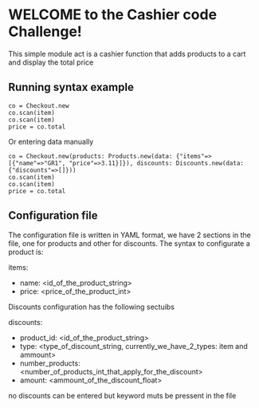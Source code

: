 # WELCOME to the Cashier code Challenge!

This simple module act is a cashier function that adds products to a cart and display the total price

Running syntax example
----------------------

```
co = Checkout.new
co.scan(item)
co.scan(item)
price = co.total
```

Or entering data manually

```
co = Checkout.new(products: Products.new(data: {"items"=>[{"name"=>"GR1", "price"=>3.11}]}), discounts: Discounts.new(data: {"discounts"=>[]}))
co.scan(item)
co.scan(item)
price = co.total
```
Configuration file
-------------------
The configuration file is written in YAML format, we have 2 sections in the file, one for products and other for discounts. The syntax to configurate a product is:

items:
  - name: <id_of_the_product_string>
  - price: <price_of_the_product_int>

Discounts configuration  has the following sectuibs

discounts:
  - product_id: <id_of_the_product_string>
  - type: <type_of_discount_string, currently_we_have_2_types: item and ammount>
  - number_products: <number_of_products_int_that_apply_for_the_discount>
  - amount: <ammount_of_the_discount_float>

no discounts can be entered but keyword muts be pressent in the file